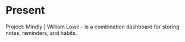 # Present
Project: Mindly | William Lowe - is a combination dashboard for storing notes, reminders, and habits.
